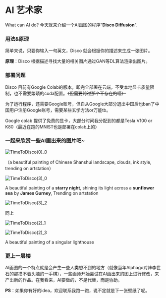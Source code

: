 # AI 艺术家

What can AI do? 今天就来介绍一个AI画图的程序“**Disco Diffusion**".

### 用法&原理

简单来说，只要你输入一句英文，Disco 就会根据你的描述来生成一张图片。

**原理**：Disco 根据描述寻找大量的相关图片通过GAN等DL算法渲染出图片。

### 部署问题

Disco 目前有Google Colab的版本，即完全部署在云端，不受本地显卡质量限制，也不需要繁琐的cuda配置。~~（但需要跨过那个不存在的墙）~~

为了运行程序，还需要Google账号，但自从Google大部分退出中国后也ban了中国用户注册Google账号，需要某些玄学方法or万能tb。

Google colab 提供了免费的显卡，大部分时间我分配到的都是Tesla V100 or K80（最近在跑的MNIST也是部署在colab上的）

### 一起来欣赏一些AI画出来的图片吧~

![TimeToDisco(0)_0](C:\Users\阿漆\Desktop\disco\TimeToDisco(0)_0.png)

（a beautiful painting of Chinese Shanshui landscape, clouds, ink style, trending on artstation）

![TimeToDisco(3)_0](C:\Users\阿漆\Desktop\disco\TimeToDisco(3)_0.png)

A beautiful painting of a **starry night**, shining its light across a **sunflower sea** by **James Gurney**, Trending on artstation

![TimeToDisco(3)_2](C:\Users\阿漆\Desktop\disco\TimeToDisco(3)_2.png)

同上

![TimeToDisco(2)_1](C:\Users\阿漆\Desktop\disco\TimeToDisco(2)_1.png)

![TimeToDisco(2)_3](C:\Users\阿漆\Desktop\disco\TimeToDisco(2)_3.png)

A beautiful painting of a singular lighthouse

### 更上一层楼

AI画图的一个特点就是会产生一些人类想不到的地方（就像当年Alphago对阵李世石的那摸不着头脑的一手棋），一些画师开始尝试在AI画出来的图上进行修改，来产出新的作品。在我看来，AI要做的，不是代替，而是协助。

**PS**：如果你有好的idea，欢迎联系我跑一跑，说不定就是下一张壁纸了呢。

